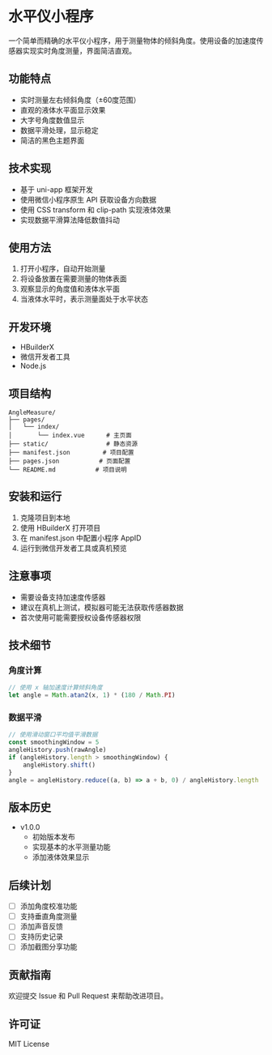 # 水平仪小程序

一个简单而精确的水平仪小程序，用于测量物体的倾斜角度。使用设备的加速度传感器实现实时角度测量，界面简洁直观。

## 功能特点

- 实时测量左右倾斜角度（±60度范围）
- 直观的液体水平面显示效果
- 大字号角度数值显示
- 数据平滑处理，显示稳定
- 简洁的黑色主题界面

## 技术实现

- 基于 uni-app 框架开发
- 使用微信小程序原生 API 获取设备方向数据
- 使用 CSS transform 和 clip-path 实现液体效果
- 实现数据平滑算法降低数值抖动

## 使用方法

1. 打开小程序，自动开始测量
2. 将设备放置在需要测量的物体表面
3. 观察显示的角度值和液体水平面
4. 当液体水平时，表示测量面处于水平状态

## 开发环境

- HBuilderX
- 微信开发者工具
- Node.js

## 项目结构

```
AngleMeasure/
├── pages/
│   └── index/
│       └── index.vue      # 主页面
├── static/                # 静态资源
├── manifest.json         # 项目配置
├── pages.json           # 页面配置
└── README.md           # 项目说明
```

## 安装和运行

1. 克隆项目到本地
2. 使用 HBuilderX 打开项目
3. 在 manifest.json 中配置小程序 AppID
4. 运行到微信开发者工具或真机预览

## 注意事项

- 需要设备支持加速度传感器
- 建议在真机上测试，模拟器可能无法获取传感器数据
- 首次使用可能需要授权设备传感器权限

## 技术细节

### 角度计算

```javascript
// 使用 x 轴加速度计算倾斜角度
let angle = Math.atan2(x, 1) * (180 / Math.PI)
```

### 数据平滑

```javascript
// 使用滑动窗口平均值平滑数据
const smoothingWindow = 5
angleHistory.push(rawAngle)
if (angleHistory.length > smoothingWindow) {
    angleHistory.shift()
}
angle = angleHistory.reduce((a, b) => a + b, 0) / angleHistory.length
```

## 版本历史

- v1.0.0
  - 初始版本发布
  - 实现基本的水平测量功能
  - 添加液体效果显示

## 后续计划

- [ ] 添加角度校准功能
- [ ] 支持垂直角度测量
- [ ] 添加声音反馈
- [ ] 支持历史记录
- [ ] 添加截图分享功能

## 贡献指南

欢迎提交 Issue 和 Pull Request 来帮助改进项目。

## 许可证

MIT License 